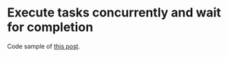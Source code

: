 # Execute tasks concurrently and wait for completion

Code sample of [this post](https://vividcode.io/Java-task-executor/).
